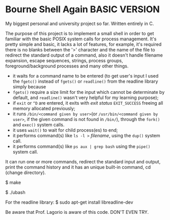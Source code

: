 # Bourne Shell Again BASIC VERSION
My biggest personal and university project so far. Written entirely in C.

The purpose of this project is to implement a small shell in order to get familiar 
with the basic POSIX system calls for process management. It's pretty simple
and basic, it lacks a lot of features, for example, it's required there is no blanks between 
the '>' character and the name of the file to redirect the standard output of a command, 
also it doesn't handle filename expansion, escape sequences, strings, process groups, 
foreground/background processes and many other things.

- it waits for a command name to be entered (to get user's input I used the `fgetc()` instead of `fgets()` or `readline()` from the readline library simply because
- `fgets()` require a size limit for the input which cannot be determinate by default, and `readline()` wasn't very helpful for my learning purpose);
- if `exit` or `^D` are entered, it exits with *exit status* `EXIT_SUCCESS` freeing all memory allocated previously;
- it runs `/bin/<command given by user>`(or `/usr/bin/<command given by user>`, if the given command is not found in `/bin/`), through the `fork()` and `exec()` system calls.
- it uses `wait()` to wait for child process(es) to end;
- it performs command(s) like `ls -l >` *filename*, using the `dup()` system call.
- it performs command(s) like `ps aux | grep bash` using the `pipe()` system call. 

It can run one or more commands, redirect the standard input and output,
print the command history and it has an unique built-in command, cd 
(change directory).

$ make

$ ./ubash

For the readline library: $ sudo apt-get install libreadline-dev

Be aware that Prof. Lagorio is aware of this code. DON'T EVEN TRY.
